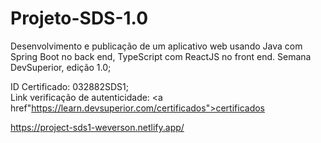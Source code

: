 # Projeto-SDS-1.0

Desenvolvimento e publicação de um aplicativo web usando Java com Spring Boot no back end, TypeScript com ReactJS no front end. 
Semana DevSuperior, edição 1.0;

ID Certificado: 032882SDS1; </br>
Link verificação de autenticidade: <a href"https://learn.devsuperior.com/certificados">certificados</a>

https://project-sds1-weverson.netlify.app/

